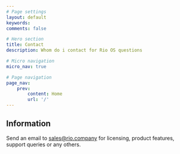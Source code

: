 ```yaml
---
# Page settings
layout: default
keywords:
comments: false

# Hero section
title: Contact
description: Whom do i contact for Rio OS questions

# Micro navigation
micro_nav: true

# Page navigation
page_nav:
    prev:
        content: Home
        url: '/'
---
```


## Information

Send an email to sales@rio.company for licensing, product features, support queries or any others.


